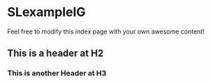 # SLexampleIG

Feel free to modify this index page with your own awesome content!

## This is a header at H2

### This is another Header at H3